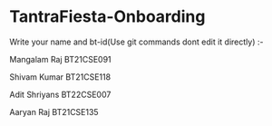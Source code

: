 # TantraFiesta-Onboarding
Write your name and bt-id(Use git commands dont edit it directly) :-

Mangalam Raj BT21CSE091

Shivam Kumar BT21CSE118

Adit Shriyans BT22CSE007

Aaryan Raj BT21CSE135

